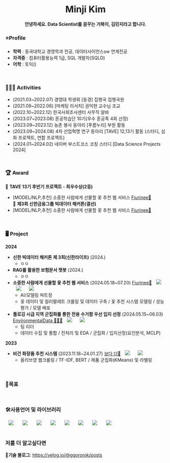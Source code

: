 <h1 align="center"> Minji Kim </h1>
<div align="center"> <b>안녕하세요. Data Scientist를 꿈꾸는 거북이, 김민지라고 합니다. </b> </div>


### ⭐Profile
  - **학력** : 동국대학교 경영학과 전공, 데이터사이언스sw 연계전공 </br>
  - **자격증** : 컴퓨터활용능력 1급, SQL 개발자(SQLD) </br>
  - **어학** : 토익()
</br>

### 💁🏻‍♀️ Activities
- (2021.03~2022.07) 경영대 학생회 [동경] 집행국 집행국원 </br>
- (2021.09~2022.06) [마케팅 리서치] 권익현 교수님 조교 </br>
- (2022.10~2022.12) 한국사회조사센터 사무직 알바 </br>
- (2023.07~2023.08) 혼공학습단 10기(우수 혼공족 4회 선정) </br>
- (2023.09~2023.12) 농촌 봉사 동아리 [푸름누리] 부원 활동 </br>
- (2023.09~2024.08) 4차 산업혁명 연구 동아리 [TAVE] 12,13기 활동 (스터디, 심화 프로젝트, 연합 프로젝트) </br>
- (2024.01~2024.02) 네이버 부스트코스 코칭 스터디 [Data Science Projects 2024] </br>
</br>

### 🏆 Award
🏅 **TAVE 13기 후반기 프로젝트 - 최우수상(2등)**
- [MODEL/NLP,추천] 소중한 사람에게 선물할 꽃 추천 웹 서비스 [Fiurinee🌸](https://github.com/Fiurinee-Tave)  </br>
🏅 **제3회 신한금융그룹 빅데이터 해커톤(결선)**
- [MODEL/NLP,추천] 소중한 사람에게 선물할 꽃 추천 웹 서비스 [Fiurinee🌸](https://github.com/Fiurinee-Tave)  </br>
</br>

### 🖥️ Project
**2024** </br>
+ **신한 빅데이터 해커톤 제 3회(신한라이프)** (2024.) </br>
  + ㅇㅇ </br>
+ **RAG를 활용한 보험문서 챗봇** (2024.) </br>
  + ㅇㅇ </br>
+ **소중한 사람에게 선물할 꽃 추천 웹 서비스** (2024.05.18~07.20) [Fiurinee🌸](https://github.com/Fiurinee-Tave) <img src="https://img.shields.io/badge/python-3670A0?style=flat-square&logo=python&logoColor=ffdd54" style="height : auto; margin-left : 10px; margin-right : 10px;"/> <img src="https://img.shields.io/badge/PyTorch-%23EE4C2C.svg?style=flat-square&logo=PyTorch&logoColor=white" style="height : auto; margin-left : 10px; margin-right : 10px;"/> <img src="https://img.shields.io/badge/Amazon_AWS-232F3E?style=flat-square&logo=amazon-aws&logoColor=white" style="height : auto; margin-left : 10px; margin-right : 10px;"/> </br>
  + AI/모델링 파트장 </br>
  + 꽃 데이터 및 컬러팔레트 크롤링 및 데이터 구축 / 꽃 추천 시스템 모델링 / 성능 평가 / 모델 배포 </br>
+ **플로깅 시급 지역 군집화를 통한 전용 수거함 우선 입지 선정** (2024.05.15~06.03) [EnvironmentalData
🏃🏻‍♀️](https://github.com/kmj-ggororok/EnvironmentalData) <img src="https://img.shields.io/badge/python-3670A0?style=flat-square&logo=python&logoColor=ffdd54" style="height : auto; margin-left : 10px; margin-right : 10px;"/> <img src="https://img.shields.io/badge/scikit--learn-%23F7931E.svg?style=flat-square&logo=scikit-learn&logoColor=white" style="height : auto; margin-left : 10px; margin-right : 10px;"/>  </br>
  + 팀 리더 </br>
  + 데이터 수집 및 통합 / 전처리 및 EDA / 군집화 / 입지선정(요인분석, MCLP) </br>

**2023** </br>
+ **비건 화장품 추천 시스템** (2023.11.18~24.01.27) [보다 더💄](https://github.com/kmj-ggororok/TAVE12_Project)  <img src="https://img.shields.io/badge/python-3670A0?style=flat-square&logo=python&logoColor=ffdd54" style="height : auto; margin-left : 10px; margin-right : 10px;"/> <img src="https://img.shields.io/badge/scikit--learn-%23F7931E.svg?style=flat-square&logo=scikit-learn&logoColor=white" style="height : auto; margin-left : 10px; margin-right : 10px;"/> </br>
  + 올리브영 웹크롤링 / TF-IDF, BERT / 제품 군집화(KMeans) 및 라벨링 </br>
</br>

### 🤗목표

</br>

### 🛠사용언어 및 라이브러리
<div>
<img src="https://img.shields.io/badge/python-3670A0?style=flat-square&logo=python&logoColor=ffdd54" style="height : auto; margin-left : 10px; margin-right : 10px;"/></a>&nbsp;
<img src="https://img.shields.io/badge/-selenium-%43B02A?style=flat-square&logo=selenium&logoColor=white" style="height : auto; margin-left : 10px; margin-right : 10px;"/></a>&nbsp;
<img src="https://img.shields.io/badge/scikit--learn-%23F7931E.svg?style=flat-square&logo=scikit-learn&logoColor=white" style="height : auto; margin-left : 10px; margin-right : 10px;"/></a>&nbsp;
<img src="https://img.shields.io/badge/PyTorch-%23EE4C2C.svg?style=flat-square&logo=PyTorch&logoColor=white" style="height : auto; margin-left : 10px; margin-right : 10px;"/></a>&nbsp;
<img src="https://img.shields.io/badge/FastAPI-005571?style=flat-square&logo=fastapi" style="height : auto; margin-left : 10px; margin-right : 10px;"/></a>&nbsp;
<img src="https://img.shields.io/badge/Ubuntu-E95420?style=flat-square&logo=ubuntu&logoColor=white" style="height : auto; margin-left : 10px; margin-right : 10px;"/></a>&nbsp;
<img src="https://img.shields.io/badge/nginx-%23009639.svg?style=flat-square&logo=nginx&logoColor=white" style="height : auto; margin-left : 10px; margin-right : 10px;"/></a>&nbsp;
<img src="https://img.shields.io/badge/Amazon_AWS-232F3E?style=flat-square&logo=amazon-aws&logoColor=white" style="height : auto; margin-left : 10px; margin-right : 10px;"/></a>&nbsp;
</div>
</br>

### 저를 더 알고싶다면
**🍏기술 블로그**: https://velog.io/@ggororok/posts

